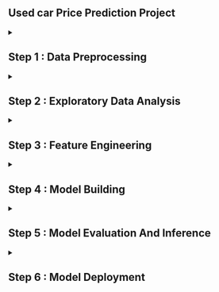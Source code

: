 

<h2>Used car Price Prediction Project</h2>

<details><summary> <h2> Step 1 : Data Preprocessing </h2> </summary>
<p>
<strong> Step 1 : Data Cleaning </strong>
  <ol>
  <li>Filling Missing Values</li>
  <li>Remove Duplicate Or Unnecessary Data</li>
  <li>Label Consistency</li>
  </ol> 
<strong> Step 2 : Outlier Detection </strong><br>
  Below are the methods to detect the outliers
  <ol>
  <li>Boxplots <a href="https://towardsdatascience.com/boxplot-for-anomaly-detection-9eac783382fd"> YouTube Video </a></li>
  <li>Z-score  <a href="https://www.youtube.com/watch?v=KFuEAGR3HS4&t=1063s"> YoutTube Video</a></li>
  <li>Inter Quantile Range(IQR) <a href="https://www.youtube.com/watch?v=A3gClkblXK8"> YoutTube Video</a></li>
  </ol> 
  Below are methods to treat the outliers
  <ol>
  <li>Remove the outliers</li>
  <li>Mean/Median imputation</li>
  <li>Quantile based flooring & capping</li>
  <li>Insensitive Machine Learning Models</li>
  </ol> 
  <strong> Step 3 : Feature Encoding </strong><br>
  Encondig are of 3 types: Binary, Ordinal, Nominal <a href="https://www.geeksforgeeks.org/feature-encoding-techniques-machine-learning/">Refer This Blog</a>
  <ol>
  <li>Label Encoding</li>
  <li>Oridinal Encoding <a href="https://datascience.stackexchange.com/questions/39317/difference-between-ordinalencoder-and-labelencoder"> Must Read </a> </li>
  <li>One Hot Encoding</li>
  <li>Frequency Encoding</li>
  <li>Mean/Target Encoding</li>
  </ol> 
</p>
</details>

<details><summary> <h2> Step 2 : Exploratory Data Analysis </h2> </summary>

</details>

<details><summary> <h2> Step 3 : Feature Engineering </h2> </summary>

</details>

<details><summary> <h2> Step 4 : Model Building </h2> </summary>

</details>

<details><summary> <h2> Step 5 : Model Evaluation And Inference </h2> </summary>
</details>

<details><summary> <h2> Step 6 : Model Deployment</h2> </summary>
</details>
